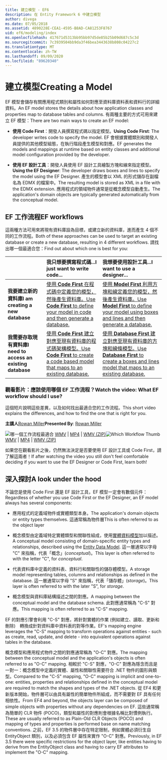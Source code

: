 ```yaml
---
title: 建立模型 - EF6
description: 在 Entity Framework 6 中建立模型
author: divega
ms.date: 07/05/2018
ms.assetid: 4890228E-CEA1-4595-B8AD-CA81253F8767
uid: ef6/modeling/index
ms.openlocfilehash: 417671d5313bb95bb97d5de85b25b09d687c5c3d
ms.sourcegitcommit: 7c3939504bb9da3f46bea3443638b808c04227c2
ms.translationtype: MT
ms.contentlocale: zh-TW
ms.lasthandoff: 09/09/2020
ms.locfileid: "89620340"
---
```

# <a name="creating-a-model"></a><span data-ttu-id="b125b-103">建立模型</span><span class="sxs-lookup"><span data-stu-id="b125b-103">Creating a Model</span></span>

<span data-ttu-id="b125b-104">EF 模型會儲存有關應用程式類別和屬性如何對應至資料庫資料表和資料行的詳細資料。</span><span class="sxs-lookup"><span data-stu-id="b125b-104">An EF model stores the details about how application classes and properties map to database tables and columns.</span></span> <span data-ttu-id="b125b-105">有兩種主要的方式可用來建立 EF 模型：</span><span class="sxs-lookup"><span data-stu-id="b125b-105">There are two main ways to create an EF model:</span></span>

- <span data-ttu-id="b125b-106">**使用 Code First**：開發人員撰寫程式碼以指定模型。</span><span class="sxs-lookup"><span data-stu-id="b125b-106">**Using Code First**: The developer writes code to specify the model.</span></span> <span data-ttu-id="b125b-107">EF 會根據實體類別和開發人員提供的其他模型組態，在執行階段產生模型和對應。</span><span class="sxs-lookup"><span data-stu-id="b125b-107">EF generates the models and mappings at runtime based on entity classes and additional model configuration provided by the developer.</span></span>

- <span data-ttu-id="b125b-108">**使用 EF 設計工具**：開發人員使用 EF 設計工具繪製方塊和線來指定模型。</span><span class="sxs-lookup"><span data-stu-id="b125b-108">**Using the EF Designer**: The developer draws boxes and lines to specify the model using the EF Designer.</span></span> <span data-ttu-id="b125b-109">產生的模型會以 XML 的形式儲存在副檔名為 EDMX 的檔案中。</span><span class="sxs-lookup"><span data-stu-id="b125b-109">The resulting model is stored as XML in a file with the EDMX extension.</span></span> <span data-ttu-id="b125b-110">應用程式的領域物件通常是從概念模型自動產生。</span><span class="sxs-lookup"><span data-stu-id="b125b-110">The application's domain objects are typically generated automatically from the conceptual model.</span></span>

## <a name="ef-workflows"></a><span data-ttu-id="b125b-111">EF 工作流程</span><span class="sxs-lookup"><span data-stu-id="b125b-111">EF workflows</span></span>

<span data-ttu-id="b125b-112">這兩種方法可用來將現有資料庫設為目標，或建立新的資料庫，進而產生 4 個不同的工作流程。</span><span class="sxs-lookup"><span data-stu-id="b125b-112">Both of these approaches can be used to target an existing database or create a new database, resulting in 4 different workflows.</span></span>
<span data-ttu-id="b125b-113">請找出哪一個最適合您：</span><span class="sxs-lookup"><span data-stu-id="b125b-113">Find out about which one is best for you:</span></span>  

|                                           | <span data-ttu-id="b125b-114">我只想要撰寫程式碼...</span><span class="sxs-lookup"><span data-stu-id="b125b-114">I just want to write code...</span></span>                                                                                                                   | <span data-ttu-id="b125b-115">我想要使用設計工具...</span><span class="sxs-lookup"><span data-stu-id="b125b-115">I want to use a designer...</span></span>                                                                                                                        |
|:------------------------------------------|:-----------------------------------------------------------------------------------------------------------------------------------------------|:---------------------------------------------------------------------------------------------------------------------------------------------------|
| <span data-ttu-id="b125b-116">**我要建立新的資料庫**</span><span class="sxs-lookup"><span data-stu-id="b125b-116">**I am creating a new database**</span></span>          | [<span data-ttu-id="b125b-117">使用 **Code First** 在程式碼中定義您的模型，然後產生資料庫。</span><span class="sxs-lookup"><span data-stu-id="b125b-117">Use **Code First** to define your model in code and then generate a database.</span></span>](xref:ef6/modeling/code-first/workflows/new-database)           | [<span data-ttu-id="b125b-118">使用 **Model First** 利用方塊和線定義您的模型，然後產生資料庫。</span><span class="sxs-lookup"><span data-stu-id="b125b-118">Use **Model First** to define your model using boxes and lines and then generate a database.</span></span>](xref:ef6/modeling/designer/workflows/model-first)   |
| <span data-ttu-id="b125b-119">**我需要存取現有資料庫**</span><span class="sxs-lookup"><span data-stu-id="b125b-119">**I need to access an existing database**</span></span> | [<span data-ttu-id="b125b-120">使用 **Code First** 建立對應至現有資料庫的程式碼架構模型。</span><span class="sxs-lookup"><span data-stu-id="b125b-120">Use **Code First** to create a code based model that maps to an existing database.</span></span>](xref:ef6/modeling/code-first/workflows/existing-database) | [<span data-ttu-id="b125b-121">使用 **Database First** 建立對應至現有資料庫的方塊和線條模型。</span><span class="sxs-lookup"><span data-stu-id="b125b-121">Use **Database First** to create a boxes and lines model that maps to an existing database.</span></span>](xref:ef6/modeling/designer/workflows/database-first) |

### <a name="watch-the-video-what-ef-workflow-should-i-use"></a><span data-ttu-id="b125b-122">觀看影片：應該使用哪個 EF 工作流程？</span><span class="sxs-lookup"><span data-stu-id="b125b-122">Watch the video: What EF workflow should I use?</span></span>

<span data-ttu-id="b125b-123">這個短片說明這些差異，以及如何找出最適合您的工作流程。</span><span class="sxs-lookup"><span data-stu-id="b125b-123">This short video explains the differences, and how to find the one that is right for you.</span></span>

<span data-ttu-id="b125b-124">**主講人**[Rowan Miller](https://romiller.com/)</span><span class="sxs-lookup"><span data-stu-id="b125b-124">**Presented By**: [Rowan Miller](https://romiller.com/)</span></span>

<span data-ttu-id="b125b-125">![哪一個工作流程最適合](../media/whichworkflow-thumb.png) [WMV](https://download.microsoft.com/download/8/F/8/8F81F4CD-3678-4229-8D79-0C63FFA3C595/HDI_ITPro_Technet_winvideo_ChoseYourWorkflow.wmv) | [MP4](https://download.microsoft.com/download/8/F/8/8F81F4CD-3678-4229-8D79-0C63FFA3C595/HDI_ITPro_Technet_mp4video_ChoseYourWorkflow.m4v) | [WMV (ZIP)](https://download.microsoft.com/download/8/F/8/8F81F4CD-3678-4229-8D79-0C63FFA3C595/HDI_ITPro_Technet_winvideo_ChoseYourWorkflow.zip)</span><span class="sxs-lookup"><span data-stu-id="b125b-125">![Which Workflow Thumb](../media/whichworkflow-thumb.png) [WMV](https://download.microsoft.com/download/8/F/8/8F81F4CD-3678-4229-8D79-0C63FFA3C595/HDI_ITPro_Technet_winvideo_ChoseYourWorkflow.wmv) | [MP4](https://download.microsoft.com/download/8/F/8/8F81F4CD-3678-4229-8D79-0C63FFA3C595/HDI_ITPro_Technet_mp4video_ChoseYourWorkflow.m4v) | [WMV (ZIP)](https://download.microsoft.com/download/8/F/8/8F81F4CD-3678-4229-8D79-0C63FFA3C595/HDI_ITPro_Technet_winvideo_ChoseYourWorkflow.zip)</span></span>

<span data-ttu-id="b125b-126">如果您在觀看影片之後，仍然無法決定是否要使用 EF 設計工具或 Code First，請了解這兩者！</span><span class="sxs-lookup"><span data-stu-id="b125b-126">If after watching the video you still don't feel comfortable deciding if you want to use the EF Designer or Code First, learn both!</span></span>

## <a name="a-look-under-the-hood"></a><span data-ttu-id="b125b-127">深入探討</span><span class="sxs-lookup"><span data-stu-id="b125b-127">A look under the hood</span></span>

<span data-ttu-id="b125b-128">不論您是使用 Code First 還是 EF 設計工具，EF 模型一定會有數個元件：</span><span class="sxs-lookup"><span data-stu-id="b125b-128">Regardless of whether you use Code First or the EF Designer, an EF model always has several components:</span></span>

- <span data-ttu-id="b125b-129">應用程式的定義域物件或實體類型本身。</span><span class="sxs-lookup"><span data-stu-id="b125b-129">The application's domain objects or entity types themselves.</span></span> <span data-ttu-id="b125b-130">這通常稱為物件層</span><span class="sxs-lookup"><span data-stu-id="b125b-130">This is often referred to as the object layer</span></span>

- <span data-ttu-id="b125b-131">概念模型由定義域特定實體類型和關聯性組成，使用[實體資料模型](xref:ef6/resources/glossary#entity-data-model)加以描述。</span><span class="sxs-lookup"><span data-stu-id="b125b-131">A conceptual model consisting of domain-specific entity types and relationships, described using the [Entity Data Model](xref:ef6/resources/glossary#entity-data-model).</span></span> <span data-ttu-id="b125b-132">這一層通常以字母 "C" 來指稱，代表「概念」(_conceptual_)。</span><span class="sxs-lookup"><span data-stu-id="b125b-132">This layer is often referred to with the letter "C", for _conceptual_.</span></span>

- <span data-ttu-id="b125b-133">代表資料庫中定義的資料表、資料行和關聯性的儲存體模型。</span><span class="sxs-lookup"><span data-stu-id="b125b-133">A storage model representing tables, columns and relationships as defined in the database.</span></span> <span data-ttu-id="b125b-134">這一層通常以字母 "S" 來指稱，代表「儲存體」(_storage_)。</span><span class="sxs-lookup"><span data-stu-id="b125b-134">This layer is often referred to with the later "S", for _storage_.</span></span>  

- <span data-ttu-id="b125b-135">概念模型與資料庫結構描述之間的對應。</span><span class="sxs-lookup"><span data-stu-id="b125b-135">A mapping between the conceptual model and the database schema.</span></span> <span data-ttu-id="b125b-136">此對應通常稱為 "C-S" 對應。</span><span class="sxs-lookup"><span data-stu-id="b125b-136">This mapping is often referred to as "C-S" mapping.</span></span>

<span data-ttu-id="b125b-137">EF 的對應引擎會利用 "C-S" 對應，將針對實體的作業 (例如建立、讀取、更新和刪除)　轉換成針對資料庫中資料表的對等作業。</span><span class="sxs-lookup"><span data-stu-id="b125b-137">EF's mapping engine leverages the "C-S" mapping to transform operations against entities - such as create, read, update, and delete - into equivalent operations against tables in the database.</span></span>

<span data-ttu-id="b125b-138">概念模型和應用程式物件之間的對應通常稱為 "O-C" 對應。</span><span class="sxs-lookup"><span data-stu-id="b125b-138">The mapping between the conceptual model and the application's objects is often referred to as "O-C" mapping.</span></span> <span data-ttu-id="b125b-139">相較於 "C-S" 對應，"O-C" 對應為隱含而且是一對一：概念模型中定義的實體、屬性和關聯性需要符合 .NET 物件的圖形與類型。</span><span class="sxs-lookup"><span data-stu-id="b125b-139">Compared to the "C-S" mapping, "O-C" mapping is implicit and one-to-one: entities, properties and relationships defined in the conceptual model are required to match the shapes and types of the .NET objects.</span></span> <span data-ttu-id="b125b-140">從 EF4 和更新版本開始，物件層可以由具有屬性的簡單物件所組成，而不需要對 EF 具有任何相依性。</span><span class="sxs-lookup"><span data-stu-id="b125b-140">From EF4 and beyond, the objects layer can be composed of simple objects with properties without any dependencies on EF.</span></span> <span data-ttu-id="b125b-141">這些通常稱為簡單的 CLR 物件 (POCO)，類型和屬性的對應則會根據名稱比對慣例執行。</span><span class="sxs-lookup"><span data-stu-id="b125b-141">These are usually referred to as Plain-Old CLR Objects (POCO) and mapping of types and properties is performed base on name matching conventions.</span></span> <span data-ttu-id="b125b-142">之前，EF 3.5 的物件層中存在特定限制，例如實體必須衍生自 EntityObject 類別，以及必須包含 EF 屬性來實作 "O-C" 對應。</span><span class="sxs-lookup"><span data-stu-id="b125b-142">Previously, in EF 3.5 there were specific restrictions for the object layer, like entities having to derive from the EntityObject class and having to carry EF attributes to implement the "O-C" mapping.</span></span>

